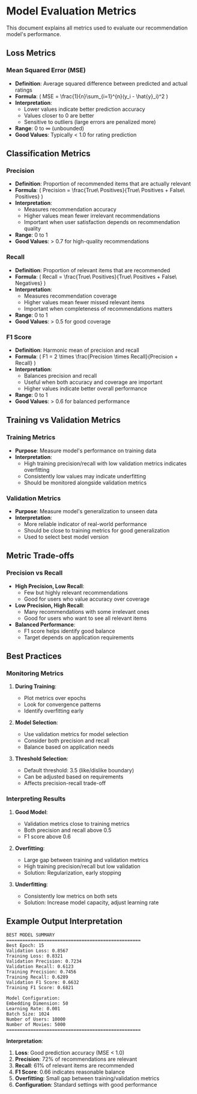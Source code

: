 # Model Evaluation Metrics

This document explains all metrics used to evaluate our recommendation model's performance.

## Loss Metrics

### Mean Squared Error (MSE)
- **Definition**: Average squared difference between predicted and actual ratings
- **Formula**: \( MSE = \frac{1}{n}\sum_{i=1}^{n}(y_i - \hat{y}_i)^2 \)
- **Interpretation**:
  - Lower values indicate better prediction accuracy
  - Values closer to 0 are better
  - Sensitive to outliers (large errors are penalized more)
- **Range**: 0 to ∞ (unbounded)
- **Good Values**: Typically < 1.0 for rating prediction

## Classification Metrics

### Precision
- **Definition**: Proportion of recommended items that are actually relevant
- **Formula**: \( Precision = \frac{True\ Positives}{True\ Positives + False\ Positives} \)
- **Interpretation**:
  - Measures recommendation accuracy
  - Higher values mean fewer irrelevant recommendations
  - Important when user satisfaction depends on recommendation quality
- **Range**: 0 to 1
- **Good Values**: > 0.7 for high-quality recommendations

### Recall
- **Definition**: Proportion of relevant items that are recommended
- **Formula**: \( Recall = \frac{True\ Positives}{True\ Positives + False\ Negatives} \)
- **Interpretation**:
  - Measures recommendation coverage
  - Higher values mean fewer missed relevant items
  - Important when completeness of recommendations matters
- **Range**: 0 to 1
- **Good Values**: > 0.5 for good coverage

### F1 Score
- **Definition**: Harmonic mean of precision and recall
- **Formula**: \( F1 = 2 \times \frac{Precision \times Recall}{Precision + Recall} \)
- **Interpretation**:
  - Balances precision and recall
  - Useful when both accuracy and coverage are important
  - Higher values indicate better overall performance
- **Range**: 0 to 1
- **Good Values**: > 0.6 for balanced performance

## Training vs Validation Metrics

### Training Metrics
- **Purpose**: Measure model's performance on training data
- **Interpretation**:
  - High training precision/recall with low validation metrics indicates overfitting
  - Consistently low values may indicate underfitting
  - Should be monitored alongside validation metrics

### Validation Metrics
- **Purpose**: Measure model's generalization to unseen data
- **Interpretation**:
  - More reliable indicator of real-world performance
  - Should be close to training metrics for good generalization
  - Used to select best model version

## Metric Trade-offs

### Precision vs Recall
- **High Precision, Low Recall**:
  - Few but highly relevant recommendations
  - Good for users who value accuracy over coverage
- **Low Precision, High Recall**:
  - Many recommendations with some irrelevant ones
  - Good for users who want to see all relevant items
- **Balanced Performance**:
  - F1 score helps identify good balance
  - Target depends on application requirements

## Best Practices

### Monitoring Metrics
1. **During Training**:
   - Plot metrics over epochs
   - Look for convergence patterns
   - Identify overfitting early

2. **Model Selection**:
   - Use validation metrics for model selection
   - Consider both precision and recall
   - Balance based on application needs

3. **Threshold Selection**:
   - Default threshold: 3.5 (like/dislike boundary)
   - Can be adjusted based on requirements
   - Affects precision-recall trade-off

### Interpreting Results
1. **Good Model**:
   - Validation metrics close to training metrics
   - Both precision and recall above 0.5
   - F1 score above 0.6

2. **Overfitting**:
   - Large gap between training and validation metrics
   - High training precision/recall but low validation
   - Solution: Regularization, early stopping

3. **Underfitting**:
   - Consistently low metrics on both sets
   - Solution: Increase model capacity, adjust learning rate

## Example Output Interpretation

```
BEST MODEL SUMMARY
==================================================
Best Epoch: 15
Validation Loss: 0.8567
Training Loss: 0.8321
Validation Precision: 0.7234
Validation Recall: 0.6123
Training Precision: 0.7456
Training Recall: 0.6289
Validation F1 Score: 0.6632
Training F1 Score: 0.6821

Model Configuration:
Embedding Dimension: 50
Learning Rate: 0.001
Batch Size: 1024
Number of Users: 10000
Number of Movies: 5000
==================================================
```

**Interpretation**:
1. **Loss**: Good prediction accuracy (MSE < 1.0)
2. **Precision**: 72% of recommendations are relevant
3. **Recall**: 61% of relevant items are recommended
4. **F1 Score**: 0.66 indicates reasonable balance
5. **Overfitting**: Small gap between training/validation metrics
6. **Configuration**: Standard settings with good performance 
